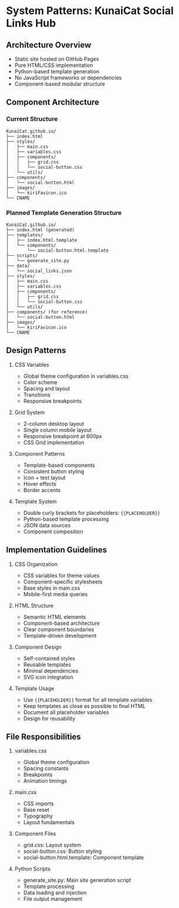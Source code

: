 # System Patterns: KunaiCat Social Links Hub

## Architecture Overview
- Static site hosted on GitHub Pages
- Pure HTML/CSS implementation
- Python-based template generation
- No JavaScript frameworks or dependencies
- Component-based modular structure

## Component Architecture
### Current Structure
```
KunaiCat.github.io/
├── index.html
├── styles/
│   ├── main.css
│   ├── variables.css
│   ├── components/
│   │   ├── grid.css
│   │   └── social-button.css
│   └── utils/
├── components/
│   └── social-button.html
├── images/
│   └── kiriFavicon.ico
└── CNAME
```

### Planned Template Generation Structure
```
KunaiCat.github.io/
├── index.html (generated)
├── templates/
│   ├── index.html.template
│   └── components/
│       └── social-button.html.template
├── scripts/
│   └── generate_site.py
├── data/
│   └── social_links.json
├── styles/
│   ├── main.css
│   ├── variables.css
│   ├── components/
│   │   ├── grid.css
│   │   └── social-button.css
│   └── utils/
├── components/ (for reference)
│   └── social-button.html
├── images/
│   └── kiriFavicon.ico
└── CNAME
```

## Design Patterns
1. CSS Variables
   - Global theme configuration in variables.css
   - Color scheme
   - Spacing and layout
   - Transitions
   - Responsive breakpoints

2. Grid System
   - 2-column desktop layout
   - Single column mobile layout
   - Responsive breakpoint at 600px
   - CSS Grid implementation

3. Component Patterns
   - Template-based components
   - Consistent button styling
   - Icon + text layout
   - Hover effects
   - Border accents

4. Template System
   - Double curly brackets for placeholders: `{{PLACEHOLDER}}`
   - Python-based template processing
   - JSON data sources
   - Component composition

## Implementation Guidelines
1. CSS Organization
   - CSS variables for theme values
   - Component-specific stylesheets
   - Base styles in main.css
   - Mobile-first media queries

2. HTML Structure
   - Semantic HTML elements
   - Component-based architecture
   - Clear component boundaries
   - Template-driven development

3. Component Design
   - Self-contained styles
   - Reusable templates
   - Minimal dependencies
   - SVG icon integration

4. Template Usage
   - Use `{{PLACEHOLDER}}` format for all template variables
   - Keep templates as close as possible to final HTML
   - Document all placeholder variables
   - Design for reusability

## File Responsibilities
1. variables.css
   - Global theme configuration
   - Spacing constants
   - Breakpoints
   - Animation timings

2. main.css
   - CSS imports
   - Base reset
   - Typography
   - Layout fundamentals

3. Component Files
   - grid.css: Layout system
   - social-button.css: Button styling
   - social-button.html.template: Component template

4. Python Scripts
   - generate_site.py: Main site generation script
   - Template processing
   - Data loading and injection
   - File output management 